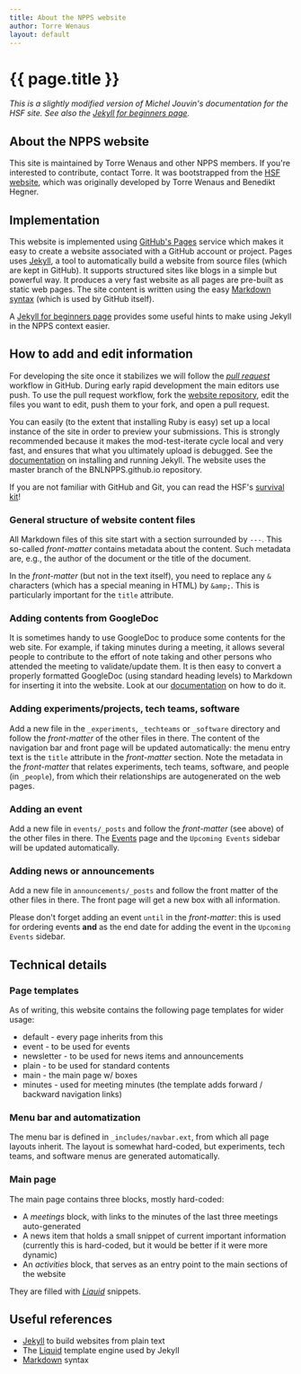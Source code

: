 ```yaml
---
title: About the NPPS website
author: Torre Wenaus
layout: default
---
```


# {{ page.title }}

*This is a slightly modified version of Michel Jouvin's documentation for the HSF site. See also the [Jekyll for beginners page](/jekyll-beginners.html).*

## About the NPPS website

This site is maintained by Torre Wenaus and other NPPS members.
If you're interested to contribute, contact Torre.
It was bootstrapped from the [HSF website](https://hepsoftwarefoundation.org), which was originally developed by Torre Wenaus and Benedikt Hegner.

## Implementation

This website is implemented using [GitHub's Pages](https://pages.github.com/) service which makes it easy to create a website associated with a GitHub account or project. Pages uses [Jekyll](https://help.github.com/articles/using-jekyll-with-pages/), a tool to automatically build a website from source files (which are kept in GitHub). It supports structured sites like blogs in a simple but powerful way. It produces a very fast website as all pages are pre-built as static web pages.
The site content is written using the easy [Markdown syntax](http://daringfireball.net/projects/markdown/syntax) (which is used by GitHub itself).

A [Jekyll for beginners page](/jekyll-beginners.html) provides some useful hints to make using Jekyll in the NPPS context easier.

## How to add and edit information

For developing the site once it stabilizes we will follow the *[pull request](https://help.github.com/articles/using-pull-requests/)* workflow in GitHub. During early rapid development the main editors use push.
To use the pull request workflow, fork the [website repository](https://github.com/BNLNPPS/BNLNPPS.github.io), edit the
files you want to edit, push them to your fork, and open a pull request.

You can easily (to the extent that installing Ruby is easy) set up a local instance of the site in order to preview your submissions. This is strongly recommended because it makes the mod-test-iterate cycle local and very fast, and ensures that what you ultimately upload is debugged.
See the [documentation](https://help.github.com/articles/using-jekyll-with-pages/)
on installing and running Jekyll.
The website uses the master branch of the BNLNPPS.github.io repository.

If you are not familiar with GitHub and Git, you can read the HSF's [survival kit](https://hepsoftwarefoundation.org/github-beginners.html)!

### General structure of website content files
All Markdown files of this site start with a section surrounded by `---`. This
so-called *front-matter* contains metadata about the content. Such metadata are,
e.g., the author of the document or the title of the document.

In the *front-matter* (but not in the text itself), you need to replace any `&` characters (which has a special meaning in HTML) by `&amp;`. This is particularly important for the `title` attribute.

### Adding contents from GoogleDoc

It is sometimes handy to use GoogleDoc to produce some contents for the web site. For example, if taking minutes
during a meeting, it allows several people to contribute to the effort of note taking and other persons who attended the
meeting to validate/update them. It is then easy to convert a properly formatted GoogleDoc (using standard heading
levels) to Markdown for inserting it into the website. Look at our [documentation](/jekyll-beginners.html) on how to
do it.


### Adding experiments/projects, tech teams, software

Add a new file in the `_experiments`, `_techteams` or `_software` directory and follow the *front-matter* of the
other files in there. The content of the navigation bar and front page will
be updated automatically: the menu entry text is the `title` attribute in the *front-matter* section. Note the metadata in the *front-matter* that relates experiments, tech teams, software, and people (in `_people`), from which their relationships are autogenerated on the web pages. 

### Adding an event

Add a new file in `events/_posts` and follow the *front-matter* (see above) of the other files
in there. The [Events](http://hepsoftwarefoundation.org/events.html) page and the ``Upcoming Events`` sidebar will be updated automatically.

### Adding news or announcements

Add a new file in `announcements/_posts` and follow the front matter of the other files in there. The front page will
get a new box with all information.

Please don't forget adding an event ``until`` in the *front-matter*: this is used for ordering events **and** as the end date
for adding the event in the ``Upcoming Events`` sidebar.

## Technical details

### Page templates

As of writing, this website contains the following page templates for wider usage:

 * default - every page inherits from this
 * event - to be used for events
 * newsletter - to be used for news items and announcements
 * plain - to be used for standard contents
 * main - the main page w/ boxes
 * minutes - used for meeting minutes (the template adds
   forward / backward navigation links)

### Menu bar and automatization
The menu bar is defined in `_includes/navbar.ext`, from which all page layouts inherit.
The layout is somewhat hard-coded, but experiments, tech teams, and software menus are generated
automatically.

### Main page
The main page contains three blocks, mostly hard-coded:

  * A *meetings* block, with links to the minutes of the last three meetings
    auto-generated
  * A news item that holds a small snippet of current important information
    (currently this is hard-coded, but it would be better if it were more
      dynamic)
  * An *activities* block, that serves as an entry point to the main sections
    of the website

They are filled with *[Liquid](https://github.com/Shopify/liquid/wiki)* snippets.

## Useful references

- [Jekyll](http://jekyllrb.com/) to build websites from plain text
- The [Liquid](https://github.com/Shopify/liquid/wiki) template engine used by Jekyll
- [Markdown](http://daringfireball.net/projects/markdown/syntax) syntax
